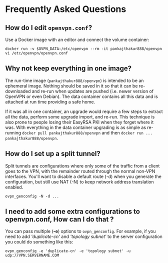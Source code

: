 # Frequently Asked Questions

## How do I edit `openvpn.conf`?

Use a Docker image with an editor and connect the volume container:

    docker run -v $OVPN_DATA:/etc/openvpn --rm -it pankajthakur888/openvpn vi /etc/openvpn/openvpn.conf


## Why not keep everything in one image?

The run-time image (`pankajthakur888/openvpn`) is intended to be an ephemeral image. Nothing should be saved in it so that it can be re-downloaded and re-run when updates are pushed (i.e. newer version of OpenVPN or even Debian). The data container contains all this data and is attached at run time providing a safe home.

If it was all in one container, an upgrade would require a few steps to extract all the data, perform some upgrade import, and re-run. This technique is also prone to people losing their EasyRSA PKI when they forget where it was.  With everything in the data container upgrading is as simple as re-running `docker pull pankajthakur888/openvpn` and then `docker run ... pankajthakur888/openvpn`.

## How do I set up a split tunnel?

Split tunnels are configurations where only some of the traffic from a client goes to the VPN, with the remainder routed through the normal non-VPN interfaces. You'll want to disable a default route (-d) when you generate the configuration, but still use NAT (-N) to keep network address translation enabled.

    ovpn_genconfig -N -d ...

## I need to add some extra configurations to openvpn.conf, How can I do that ?

You can pass multiple (**-e**) options to `ovpn_genconfig`. For example, if you need to add _'duplicate-cn'_ and _'topology subnet'_ to the server configuration you could do something like this:

    ovpn_genconfig -e 'duplicate-cn' -e 'topology subnet' -u udp://VPN.SERVERNAME.COM
